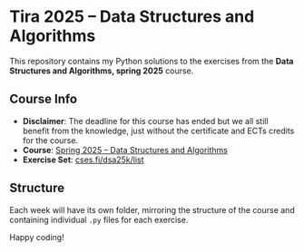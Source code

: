 # Tira 2025 – Data Structures and Algorithms

This repository contains my Python solutions to the exercises from the **Data Structures and Algorithms, spring 2025** course.

## Course Info

- **Disclaimer**: The deadline for this course has ended but we all still benefit from the knowledge, just without the certificate and ECTs credits for the course.
- **Course**: [Spring 2025 – Data Structures and Algorithms](https://tira.mooc.fi/spring-2025/)
- **Exercise Set**: [cses.fi/dsa25k/list](https://cses.fi/dsa25k/list/)

## Structure

Each week will have its own folder, mirroring the structure of the course and containing individual `.py` files for each exercise.

Happy coding!
